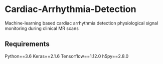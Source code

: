 # Cardiac-Arrhythmia-Detection
Machine-learning based cardiac arrhythmia detection physiological signal monitoring during clinical MR scans
## Requirements
Python==3.6
Keras==2.1.6
Tensorflow==1.12.0
h5py==2.8.0
